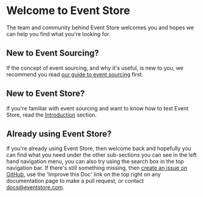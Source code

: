 # Welcome to Event Store

The team and community behind Event Store welcomes you and hopes we can help you 
find what you're looking for.

## New to Event Sourcing?

If the concept of event sourcing, and why it's useful, is new to you, we 
recommend you read [our guide to event sourcing](https://eventstore.com/docs/event-sourcing-basics/index.html) first.

## New to Event Store?

If you're familiar with event sourcing and want to know how to test Event Store, 
read the [Introduction](https://eventstore.com/docs/getting-started/index.html) section.

## Already using Event Store?

If you're already using Event Store, then welcome back and hopefully you can 
find what you need under the other sub-sections you can see in the left hand navigation menu, you can also try using the search box in the top navigation bar. If there's still something missing, then [create an issue on GitHub](https://github.com/EventStore/documentation/issues/new), use the 'Improve this Doc' link on the top right on any documentation page to make a pull request, or contact [docs@eventstore.com](email:docs@eventstore.com).
